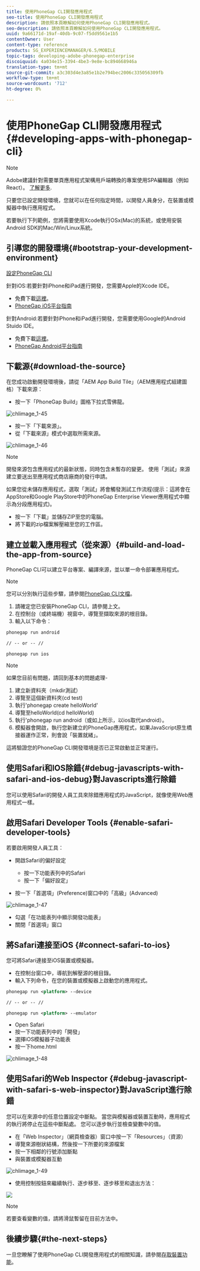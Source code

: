 ```yaml
---
title: 使用PhoneGap CLI開發應用程式
seo-title: 使用PhoneGap CLI開發應用程式
description: 請依照本頁瞭解如何使用PhoneGap CLI開發應用程式。
seo-description: 請依照本頁瞭解如何使用PhoneGap CLI開發應用程式。
uuid: 9a66171d-19af-40db-9c07-f5dd9561e1b5
contentOwner: User
content-type: reference
products: SG_EXPERIENCEMANAGER/6.5/MOBILE
topic-tags: developing-adobe-phonegap-enterprise
discoiquuid: 4a034e15-3394-4be3-9e8e-bc894668946a
translation-type: tm+mt
source-git-commit: a3c303d4e3a85e1b2e794bec2006c335056309fb
workflow-type: tm+mt
source-wordcount: '712'
ht-degree: 0%

---
```



# 使用PhoneGap CLI開發應用程式{#developing-apps-with-phonegap-cli}

>[!NOTE]
>
>Adobe建議針對需要單頁應用程式架構用戶端轉換的專案使用SPA編輯器（例如React）。 [了解更多](/help/sites-developing/spa-overview.md).

只要您已設定開發環境，您就可以在任何指定時間，以開發人員身分，在裝置或模擬器中執行應用程式。

若要執行下列範例，您將需要使用Xcode執行OSx(Mac)的系統，或使用安裝Android SDK的Mac/Win/Linux系統。

## 引導您的開發環境{#bootstrap-your-development-environment}

[設定PhoneGap CLI](https://docs.phonegap.com/en/4.0.0/guide_cli_index.md.html#The%20Command-Line%20Interface)

針對iOS:若要針對iPhone和iPad進行開發，您需要Apple的Xcode IDE。

* 免費下載[這裡](https://developer.apple.com/xcode/downloads/)。
* [PhoneGap iOS平台指南](https://docs.phonegap.com/en/4.0.0/guide_platforms_ios_index.md.html#iOS%20Platform%20Guide)

針對Android:若要針對iPhone和iPad進行開發，您需要使用Google的Android Stuido IDE。

* 免費下載[這裡](https://developer.android.com/sdk/index.html)。
* [PhoneGap Android平台指南](https://docs.phonegap.com/en/4.0.0/guide_platforms_android_index.md.html#Android%20Platform%20Guide)

## 下載源{#download-the-source}

在您成功啟動開發環境後，請從「AEM App Build Tile」（AEM應用程式組建圖格）下載來源：

* 按一下「PhoneGap Build」圖格下拉式雪佛龍。

![chlimage_1-45](assets/chlimage_1-45.png)

* 按一下「下載來源」。
* 從「下載來源」模式中選取所需來源。

![chlimage_1-46](assets/chlimage_1-46.png)

>[!NOTE]
>
>開發來源包含應用程式的最新狀態，同時包含未暫存的變更。 使用「測試」來源建立要送出至應用程式商店廠商的發行申請。
>
>如果您從未儲存應用程式，選取「測試」將會觸發測試工作流程(提示：這將會在AppStore和Google PlayStore中的PhoneGap Enterprise Viewer應用程式中顯示為分段應用程式)。

* 按一下「下載」並儲存ZIP至您的電腦。
* 將下載的zip檔案解壓縮至您的工作區。

## 建立並載入應用程式（從來源）{#build-and-load-the-app-from-source}

PhoneGap CLI可以建立平台專案、編譯來源，並以單一命令部署應用程式。

>[!NOTE]
>
>您可以分別執行這些步驟，請參閱[PhoneGap CLI文檔](https://phonegap.com/blog/2014/11/13/phonegap-cli-3-6-3/)。

1. 請確定您已安裝PhoneGap CLI，請參閱上文。
1. 在控制台（或終端機）視窗中，導覽至擷取來源的根目錄。
1. 輸入以下命令：

```xml
phonegap run android

// -- or -- //

phonegap run ios
```

>[!NOTE]
>
>如果您目前有問題，請回到基本的問題處理-
>
>1. 建立新資料夾（mkdir測試）
>1. 導覽至這個新資料夾(cd test)
>1. 執行&#39;phonegap create helloWorld&#39;
>1. 導覽至helloWorld(cd helloWorld)
>1. 執行&#39;phonegap run android（或如上所示，以ios取代android）。
>1. 模擬器會開啟，執行您新建立的PhoneGap應用程式，如果JavaScript原生橋接器運作正常，則會說「裝置就緒」。

>
>
這將驗證您的PhoneGap CLI開發環境是否已正常啟動並正常運行。

## 使用Safari和IOS除錯{#debug-javascripts-with-safari-and-ios-debug}對Javascripts進行除錯

您可以使用Safari的開發人員工具來除錯應用程式的JavaScript，就像使用Web應用程式一樣。

## 啟用Safari Developer Tools {#enable-safari-developer-tools}

若要啟用開發人員工具：

* 開啟Safari的偏好設定

   * 按一下功能表列中的Safari
   * 按一下「偏好設定」

* 按一下「首選項」(Preference)窗口中的「高級」(Advanced)

![chlimage_1-47](assets/chlimage_1-47.png)

* 勾選「在功能表列中顯示開發功能表」
* 關閉「首選項」窗口

## 將Safari連接至iOS {#connect-safari-to-ios}

您可將Safari連接至iOS裝置或模擬器。

* 在控制台窗口中，導航到解壓源的根目錄。
* 輸入下列命令，在您的裝置或模擬器上啟動您的應用程式。

```xml
phonegap run <platform> --device

// -- or -- //

phonegap run <platform> --emulator
```

* Open Safari
* 按一下功能表列中的「開發」
* 選擇iOS模擬器子功能表
* 按一下home.html

![chlimage_1-48](assets/chlimage_1-48.png)

## 使用Safari的Web Inspector {#debug-javascript-with-safari-s-web-inspector}對JavaScript進行除錯

您可以在來源中的任意位置設定中斷點。 當您與模擬器或裝置互動時，應用程式的執行將停止在這些中斷點處。 您可以逐步執行並檢查變數中的值。

* 在「Web Inspector」（網頁檢查器）窗口中按一下「Resources」（資源）
* 導覽來源樹狀結構，然後按一下所要的來源檔案
* 按一下相鄰的行號添加斷點
* 與裝置或模擬器互動

![chlimage_1-49](assets/chlimage_1-49.png)

* 使用控制按鈕來繼續執行、逐步移至、逐步移至和退出方法：

![](do-not-localize/chlimage_1-4.png)

>[!NOTE]
>
>若要查看變數的值，請將滑鼠暫留在目前方法中。

## 後續步驟{#the-next-steps}

一旦您瞭解了使用PhoneGap CLI開發應用程式的相關知識，請參閱[存取裝置功能](/help/mobile/phonegap-access-device-features.md)。

